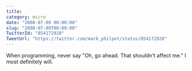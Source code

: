 ```yaml
---
title: 
category: micro
date: "2008-07-09 00:00:00"
slug: "2008-07-09T00:00:00"
TwitterId: "854172928"
TweetUrl: "https://twitter.com/mark_philpot/status/854172928"
---
```


When programming, never say "Oh, go ahead. That shouldn't affect me." I most
definitely will.
